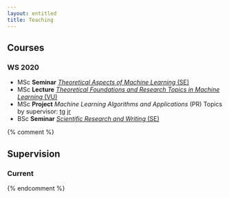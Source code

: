 ```yaml
---
layout: entitled
title: Teaching
---
```




## Courses 

### WS 2020 

- MSc **Seminar** [*Theoretical Aspects of Machine Learning* (SE)](./ws2021/seminar_msc.html)
- MSc **Lecture** [*Theoretical Foundations and Research Topics in Machine Learning* (VU)](./ws2021/tfrtML.html)
- MSc **Project** *Machine Learning Algorithms and Applications* (PR) Topics by supervisor: [tg](./ws2021/projects_tg.html) [jr](./ws2021/projects_jr.html)
- BSc **Seminar** [*Scientific Research and Writing* (SE)](./ws2021/seminar_bsc.html)








{% comment %} 
## Supervision

### Current
{% endcomment %}
